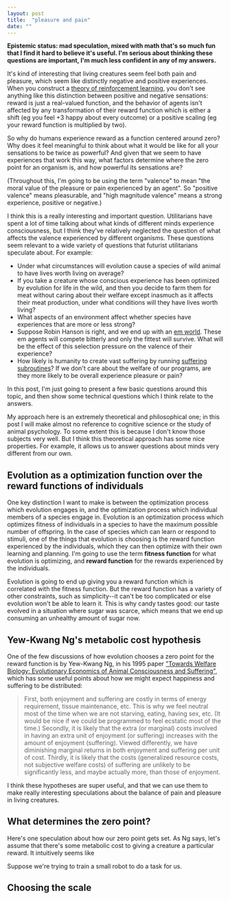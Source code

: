 ```yaml
---
layout: post
title:  "pleasure and pain"
date: ""
---
```


**Epistemic status: mad speculation, mixed with math that's so much fun that I find it hard to believe it's useful. I'm serious about thinking these questions are important, I'm much less confident in any of my answers.**

It's kind of interesting that living creatures seem feel both pain and pleasure, which seem like distinctly negative and positive experiences. When you construct a [theory of reinforcement learning](https://en.wikipedia.org/wiki/Reinforcement_learning), you don't see anything like this distinction between positive and negative sensations: reward is just a real-valued function, and the behavior of agents isn't affected by any transformation of their reward function which is either a shift (eg you feel +3 happy about every outcome) or a positive scaling (eg your reward function is multiplied by two).

So why do humans experience reward as a function centered around zero? Why does it feel meaningful to think about what it would be like for all your sensations to be twice as powerful? And given that we seem to have experiences that work this way, what factors determine where the zero point for an organism is, and how powerful its sensations are?

(Throughout this, I'm going to be using the term "valence" to mean "the moral value of the pleasure or pain experienced by an agent". So "positive valence" means pleasurable, and "high magnitude valence" means a strong experience, positive or negative.)

I think this is a really interesting and important question. Utilitarians have spent a lot of time talking about what kinds of different minds experience consciousness, but I think they've relatively neglected the question of what affects the valence experienced by different organisms. These questions seem relevant to a wide variety of questions that futurist utilitarians speculate about. For example:

- Under what circumstances will evolution cause a species of wild animal to have lives worth living on average?
- If you take a creature whose conscious experience has been optimized by evolution for life in the wild, and then you decide to farm them for meat without caring about their welfare except inasmuch as it affects their meat production, under what conditions will they have lives worth living?
- What aspects of an environment affect whether species have experiences that are more or less strong?
- Suppose Robin Hanson is right, and we end up with an [em world](http://ageofem.com/). These em agents will compete bitterly and only the fittest will survive. What will be the effect of this selection pressure on the valence of their experience?
- How likely is humanity to create vast suffering by running [suffering subroutines](https://foundational-research.org/a-dialogue-on-suffering-subroutines/)? If we don't care about the welfare of our programs, are they more likely to be overall experience pleasure or pain?

In this post, I'm just going to present a few basic questions around this topic, and then show some technical questions which I think relate to the answers.

My approach here is an extremely theoretical and philosophical one; in this post I will make almost no reference to cognitive science or the study of animal psychology. To some extent this is because I don't know those subjects very well. But I think this theoretical approach has some nice properties. For example, it allows us to answer questions about minds very different from our own.

## Evolution as a optimization function over the reward functions of individuals

One key distinction I want to make is between the optimization process which evolution engages in, and the optimization process which individual members of a species engage in. Evolution is an optimization process which optimizes fitness of individuals in a species to have the maximum possible number of offspring. In the case of species which can learn or respond to stimuli, one of the things that evolution is choosing is the reward function experienced by the individuals, which they can then optimize with their own learning and planning. I'm going to use the term **fitness function** for what evolution is optimizing, and **reward function** for the rewards experienced by the individuals.

Evolution is going to end up giving you a reward function which is correlated with the fitness function. But the reward function has a variety of other constraints, such as simplicity--it can't be too complicated or else evolution won't be able to learn it. This is why candy tastes good: our taste evolved in a situation where sugar was scarce, which means that we end up consuming an unhealthy amount of sugar now.

## Yew-Kwang Ng's metabolic cost hypothesis

One of the few discussions of how evolution chooses a zero point for the reward function is by Yew-Kwang Ng, in his 1995 paper ["Towards Welfare Biology: Evolutionary Economics of Animal Consciousness and Suffering"](http://www.stafforini.com/library/ng-1995.pdf), which has some useful points about how we might expect happiness and suffering to be distributed:

> First, both enjoyment and suffering are costly in terms of energy requirement, tissue maintenance, etc. This is why we feel neutral most of the time when we are not starving, eating, having sex, etc. (It would be nice if we could be programmed to feel ecstatic most of the time.) Secondly, it is likely that the extra (or marginal) costs involved in having an extra unit of enjoyment (or suffering) increases with the amount of enjoyment (suffering). Viewed differently, we have diminishing marginal returns in both enjoyment and suffering per unit of cost. Thirdly, it is likely that the costs (generalized resource costs, not subjective welfare costs) of suffering are unlikely to be significantly less, and maybe actually more, than those of enjoyment.

I think these hypotheses are super useful, and that we can use them to make really interesting speculations about the balance of pain and pleasure in living creatures.

## What determines the zero point?

Here's one speculation about how our zero point gets set. As Ng says, let's assume that there's some metabolic cost to giving a creature a particular reward. It intuitively seems like

Suppose we're trying to train a small robot to do a task for us.

## Choosing the scale
